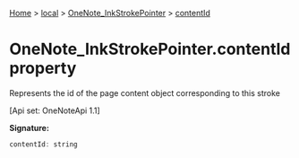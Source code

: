 [Home](./index) &gt; [local](local.md) &gt; [OneNote\_InkStrokePointer](local.onenote_inkstrokepointer.md) &gt; [contentId](local.onenote_inkstrokepointer.contentid.md)

# OneNote\_InkStrokePointer.contentId property

Represents the id of the page content object corresponding to this stroke 

 \[Api set: OneNoteApi 1.1\]

**Signature:**
```javascript
contentId: string
```
